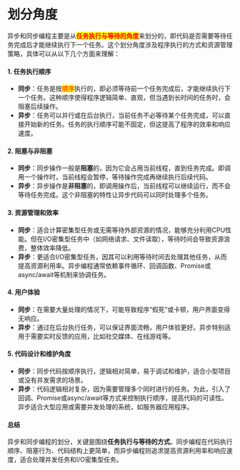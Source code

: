 # 划分角度

异步和同步编程主要是从<mark style="color:red;">**任务执行与等待的角度**</mark>来划分的，即代码是否需要等待任务完成后才能继续执行下一个任务。这个划分角度涉及程序执行的方式和资源管理策略，具体可以从以下几个方面来理解：

#### 1. **任务执行顺序**

* **同步**：任务是按<mark style="color:red;">顺序</mark>执行的，即必须等待前一个任务完成后，才能继续执行下一个任务。这种顺序使得程序逻辑简单、直观，但当遇到长时间的任务时，会阻塞后续操作。
* **异步**：任务可以并行或在后台执行，当前任务不必等待某个任务完成，可以直接开始新的任务。任务的执行顺序可能不固定，但这提高了程序的效率和响应速度。

#### 2. **阻塞与非阻塞**

* **同步**：同步操作一般是**阻塞**的，因为它会占用当前线程，直到任务完成。即调用一个操作时，当前线程会暂停，等待操作完成再继续执行后续代码。
* **异步**：异步操作是**非阻塞**的，即调用操作后，当前线程可以继续运行，而不会等待任务完成。这个非阻塞的特性让异步代码可以同时处理多个任务。

#### 3. **资源管理和效率**

* **同步**：适合计算密集型任务或无需等待外部资源的情况，能够充分利用CPU性能。但在I/O密集型任务中（如网络请求、文件读取），等待时间会导致资源浪费，整体效率降低。
* **异步**：更适合I/O密集型任务，因其可以利用等待时间去处理其他任务，从而提高资源利用率。异步编程通常依赖事件循环、回调函数、Promise或async/await等机制来协调任务。

#### 4. **用户体验**

* **同步**：在需要大量处理的情况下，可能导致程序“假死”或卡顿，用户界面变得无响应。
* **异步**：通过在后台执行任务，可以保证界面流畅，用户体验更好。异步特别适用于需要实时反馈的应用，比如社交媒体、在线游戏等。

#### 5. **代码设计和维护角度**

* **同步**：同步代码按顺序执行，逻辑相对简单，易于调试和维护，适合小型项目或没有并发需求的场景。
* **异步**：代码逻辑相对复杂，因为需要管理多个同时进行的任务。为此，引入了回调、Promise或async/await等方式来控制执行顺序，提高代码的可读性。异步适合大型应用或需要并发处理的系统，如服务器应用程序。

#### 总结

异步和同步编程的划分，关键是围绕**任务执行与等待的方式**。同步编程在代码执行顺序、阻塞行为、代码结构上更简单，而异步编程则追求提高资源利用率和响应速度，适合处理并发任务和I/O密集型任务。
